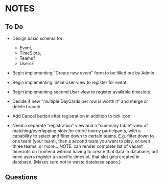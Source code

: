 # NOTES

## To Do

- Design basic schema for:

  - Event,
  - TimeSlots,
  - Teams?
  - Users?

- Begin implementing "Create new event" form to be filled out by Admin.

- Begin implementing initial User view to register for event.

- Begin implementing second User view to register available timeslots.

- Decide if new "multiple DayCards per row is worth it" and merge or delete branch

- Add Cancel button after registration in addition to tick icon

- Need a separate "registration" view and a "summary table" view of matching/overlapping slots for entire tourny participants, with a capability to select and filter down to certain teams. E.g. filter down to one team (your team), then a second team you want to play, or even three teams, or more...
  NOTE: can render complete list of vacant timeslots on frontend without having to create that data in database, but once users register a specific timeslot, that slot gets created in database. (Makes sure not to waste database space.)

## Questions
